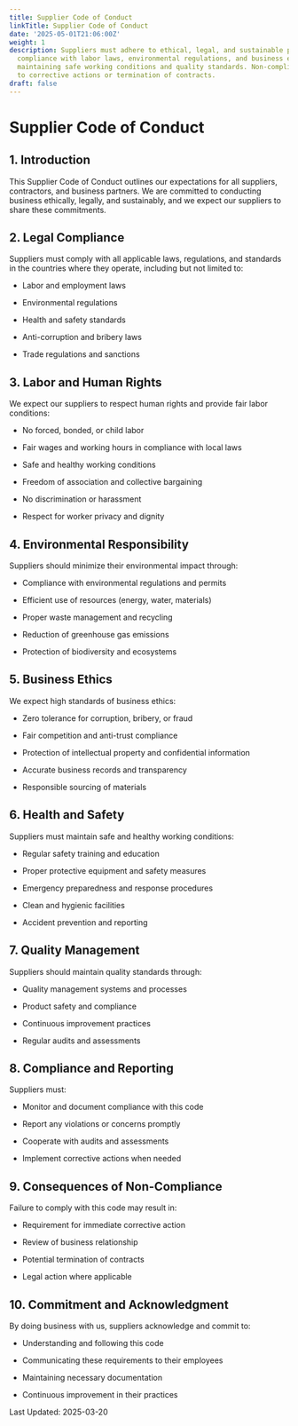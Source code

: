 ```yaml
---
title: Supplier Code of Conduct
linkTitle: Supplier Code of Conduct
date: '2025-05-01T21:06:00Z'
weight: 1
description: Suppliers must adhere to ethical, legal, and sustainable practices, ensuring
  compliance with labor laws, environmental regulations, and business ethics, while
  maintaining safe working conditions and quality standards. Non-compliance may lead
  to corrective actions or termination of contracts.
draft: false
---
```



# Supplier Code of Conduct

## 1. Introduction

This Supplier Code of Conduct outlines our expectations for all suppliers, contractors, and business partners. We are committed to conducting business ethically, legally, and sustainably, and we expect our suppliers to share these commitments.

## 2. Legal Compliance

Suppliers must comply with all applicable laws, regulations, and standards in the countries where they operate, including but not limited to:

- Labor and employment laws

- Environmental regulations

- Health and safety standards

- Anti-corruption and bribery laws

- Trade regulations and sanctions

## 3. Labor and Human Rights

We expect our suppliers to respect human rights and provide fair labor conditions:

- No forced, bonded, or child labor

- Fair wages and working hours in compliance with local laws

- Safe and healthy working conditions

- Freedom of association and collective bargaining

- No discrimination or harassment

- Respect for worker privacy and dignity

## 4. Environmental Responsibility

Suppliers should minimize their environmental impact through:

- Compliance with environmental regulations and permits

- Efficient use of resources (energy, water, materials)

- Proper waste management and recycling

- Reduction of greenhouse gas emissions

- Protection of biodiversity and ecosystems

## 5. Business Ethics

We expect high standards of business ethics:

- Zero tolerance for corruption, bribery, or fraud

- Fair competition and anti-trust compliance

- Protection of intellectual property and confidential information

- Accurate business records and transparency

- Responsible sourcing of materials

## 6. Health and Safety

Suppliers must maintain safe and healthy working conditions:

- Regular safety training and education

- Proper protective equipment and safety measures

- Emergency preparedness and response procedures

- Clean and hygienic facilities

- Accident prevention and reporting

## 7. Quality Management

Suppliers should maintain quality standards through:

- Quality management systems and processes

- Product safety and compliance

- Continuous improvement practices

- Regular audits and assessments

## 8. Compliance and Reporting

Suppliers must:

- Monitor and document compliance with this code

- Report any violations or concerns promptly

- Cooperate with audits and assessments

- Implement corrective actions when needed

## 9. Consequences of Non-Compliance

Failure to comply with this code may result in:

- Requirement for immediate corrective action

- Review of business relationship

- Potential termination of contracts

- Legal action where applicable

## 10. Commitment and Acknowledgment

By doing business with us, suppliers acknowledge and commit to:

- Understanding and following this code

- Communicating these requirements to their employees

- Maintaining necessary documentation

- Continuous improvement in their practices

Last Updated: 2025-03-20